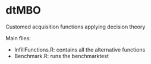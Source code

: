 # dtMBO
Customed acquisition functions applying decision theory


Main files:
+ InfillFunctions.R: contains all the alternative functions
+ Benchmark.R: runs the benchmarktest
